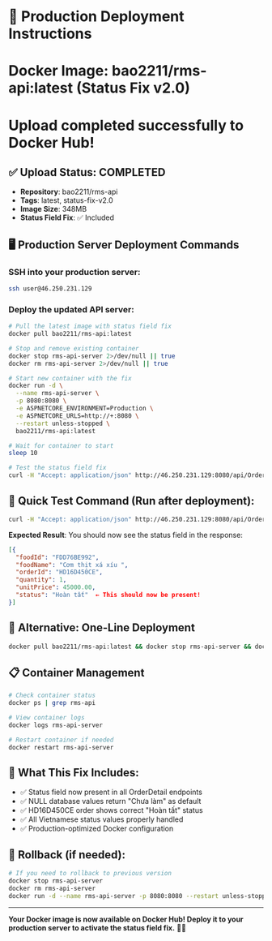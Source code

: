# 🚀 Production Deployment Instructions
# Docker Image: bao2211/rms-api:latest (Status Fix v2.0)
# Upload completed successfully to Docker Hub!

## ✅ Upload Status: COMPLETED
- **Repository**: bao2211/rms-api
- **Tags**: latest, status-fix-v2.0
- **Image Size**: 348MB
- **Status Field Fix**: ✅ Included

## 🖥️ Production Server Deployment Commands

### SSH into your production server:
```bash
ssh user@46.250.231.129
```

### Deploy the updated API server:
```bash
# Pull the latest image with status field fix
docker pull bao2211/rms-api:latest

# Stop and remove existing container
docker stop rms-api-server 2>/dev/null || true
docker rm rms-api-server 2>/dev/null || true

# Start new container with the fix
docker run -d \
  --name rms-api-server \
  -p 8080:8080 \
  -e ASPNETCORE_ENVIRONMENT=Production \
  -e ASPNETCORE_URLS=http://+:8080 \
  --restart unless-stopped \
  bao2211/rms-api:latest

# Wait for container to start
sleep 10

# Test the status field fix
curl -H "Accept: application/json" http://46.250.231.129:8080/api/OrderDetail/order/HD16D450CE
```

## 🧪 Quick Test Command (Run after deployment):
```bash
curl -H "Accept: application/json" http://46.250.231.129:8080/api/OrderDetail/order/HD16D450CE
```

**Expected Result**: You should now see the status field in the response:
```json
[{
  "foodId": "FDD76BE992",
  "foodName": "Cơm thịt xá xíu ",
  "orderId": "HD16D450CE",
  "quantity": 1,
  "unitPrice": 45000.00,
  "status": "Hoàn tất"  ← This should now be present!
}]
```

## 🔄 Alternative: One-Line Deployment
```bash
docker pull bao2211/rms-api:latest && docker stop rms-api-server && docker rm rms-api-server && docker run -d --name rms-api-server -p 8080:8080 --restart unless-stopped bao2211/rms-api:latest
```

## 📋 Container Management
```bash
# Check container status
docker ps | grep rms-api

# View container logs
docker logs rms-api-server

# Restart container if needed
docker restart rms-api-server
```

## 🎯 What This Fix Includes:
- ✅ Status field now present in all OrderDetail endpoints
- ✅ NULL database values return "Chưa làm" as default
- ✅ HD16D450CE order shows correct "Hoàn tất" status
- ✅ All Vietnamese status values properly handled
- ✅ Production-optimized Docker configuration

## 🚨 Rollback (if needed):
```bash
# If you need to rollback to previous version
docker stop rms-api-server
docker rm rms-api-server
docker run -d --name rms-api-server -p 8080:8080 --restart unless-stopped [PREVIOUS_IMAGE]
```

---

**Your Docker image is now available on Docker Hub! Deploy it to your production server to activate the status field fix.** 🐳✨